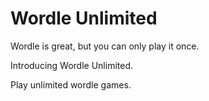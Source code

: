 # Wordle Unlimited

Wordle is great, but you can only play it once.

Introducing Wordle Unlimited.

Play unlimited wordle games.
